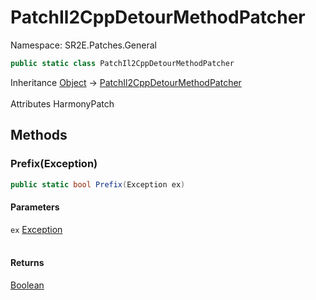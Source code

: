 # PatchIl2CppDetourMethodPatcher

Namespace: SR2E.Patches.General

```csharp
public static class PatchIl2CppDetourMethodPatcher
```

Inheritance [Object](https://docs.microsoft.com/en-us/dotnet/api/system.object) → [PatchIl2CppDetourMethodPatcher](/docs/dev/api/sr2e/patches/general/patchil2cppdetourmethodpatcher)<br></br>
Attributes HarmonyPatch

## Methods

### **Prefix(Exception)**

```csharp
public static bool Prefix(Exception ex)
```

#### Parameters

`ex` [Exception](https://docs.microsoft.com/en-us/dotnet/api/system.exception)<br></br>

#### Returns

[Boolean](https://docs.microsoft.com/en-us/dotnet/api/system.boolean)<br></br>
